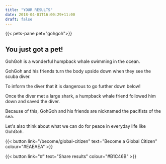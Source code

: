```yaml
---
title: "YOUR RESULTS"
date: 2018-04-01T16:00:29+11:00
draft: false
---
```


{{< pets-pane pet="gohgoh">}}

You just got a pet!
---

GohGoh is a wonderful humpback whale swimming in the ocean. 

GohGoh and his friends turn the body upside down when they see the scuba diver. 

To inform the diver that it is dangerous to go further down below! 

Once the diver met a large shark, a humpback whale friend followed him down and saved the diver. 

Because of this, GohGoh and his friends are nicknamed the pacifists of the sea. 

Let's also think about what we can do for peace in everyday life like GohGoh.


{{< button link="/become/global-citizen" text="Become a Global Citizen" colour="#EAEAEA" >}}

{{< button link="#" text="Share results" colour="#B1C46B" >}}
